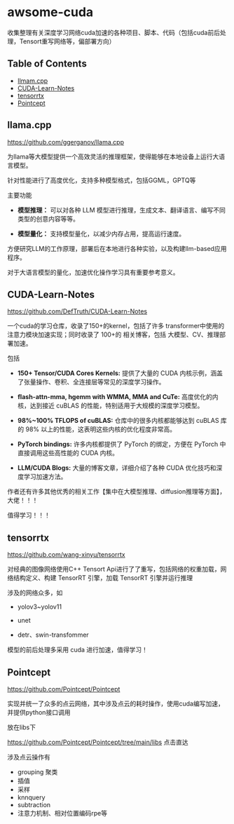 # awsome-cuda

收集整理有关深度学习网络cuda加速的各种项目、脚本、代码（包括cuda前后处理，Tensort重写网络等，偏部署方向）

## Table of Contents 

- [llmam.cpp](#llama.cpp)
- [CUDA-Learn-Notes](#CUDA-Learn-Notes)
- [tensorrtx](#tensorrtx)
- [Pointcept](#Pointcept)

## llama.cpp

https://github.com/ggerganov/llama.cpp

为llama等大模型提供一个高效灵活的推理框架，使得能够在本地设备上运行大语言模型。

针对性能进行了高度优化，支持多种模型格式，包括GGML，GPTQ等

主要功能

- **模型推理：** 可以对各种 LLM 模型进行推理，生成文本、翻译语言、编写不同类型的创意内容等等。

- **模型量化：** 支持模型量化，以减少内存占用，提高运行速度。



方便研究LLM的工作原理，部署后在本地进行各种实验，以及构建llm-based应用程序。

对于大语言模型的量化，加速优化操作学习具有重要参考意义。



## CUDA-Learn-Notes

https://github.com/DefTruth/CUDA-Learn-Notes

一个cuda的学习仓库，收录了150+的kernel，包括了许多 transformer中使用的注意力模块加速实现；同时收录了 100+的 相关博客，包括 大模型、CV、推理部署加速。

包括

- **150+ Tensor/CUDA Cores Kernels:** 提供了大量的 CUDA 内核示例，涵盖了张量操作、卷积、全连接层等常见的深度学习操作。

- **flash-attn-mma, hgemm with WMMA, MMA and CuTe:** 高度优化的内核，达到接近 cuBLAS 的性能，特别适用于大规模的深度学习模型。

- **98%~100% TFLOPS of cuBLAS:** 仓库中的很多内核都能够达到 cuBLAS 库的 98% 以上的性能，这表明这些内核的优化程度非常高。

- **PyTorch bindings:** 许多内核都提供了 PyTorch 的绑定，方便在 PyTorch 中直接调用这些高性能的 CUDA 内核。

- **LLM/CUDA Blogs:** 大量的博客文章，详细介绍了各种 CUDA 优化技巧和深度学习加速方法。



作者还有许多其他优秀的相关工作【集中在大模型推理、diffusion推理等方面】，大佬！！！

值得学习！！！



## tensorrtx

https://github.com/wang-xinyu/tensorrtx

对经典的图像网络使用C++ Tensort Api进行了了重写，包括网络的权重加载，网络结构定义、构建 TensorRT 引擎，加载 TensorRT 引擎并运行推理

涉及的网络众多，如

- yolov3~yolov11

- unet
- detr、swin-transfommer

模型的前后处理多采用 cuda 进行加速，值得学习！



## Pointcept

https://github.com/Pointcept/Pointcept

实现并统一了众多的点云网络，其中涉及点云的耗时操作，使用cuda编写加速，并提供python接口调用

放在libs下

https://github.com/Pointcept/Pointcept/tree/main/libs 点击直达

涉及点云操作有

- grouping 聚类
- 插值
- 采样
- knnquery
- subtraction
- 注意力机制、相对位置编码rpe等



